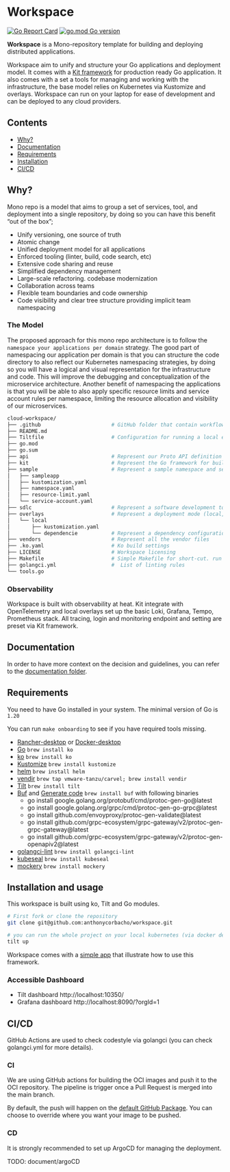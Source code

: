 # Workspace
[![Go Report Card](https://goreportcard.com/badge/github.com/anthonycorbacho/workspace)](https://goreportcard.com/report/github.com/anthonycorbacho/workspace)
[![go.mod Go version](https://img.shields.io/github/go-mod/go-version/anthonycorbacho/workspace)](https://github.com/anthonycorbacho/workspace)

**Workspace** is a Mono-repository template for building and deploying distributed applications.

Workspace aim to unify and structure your Go applications and deployment model. It comes with a [Kit framework](kit) for production ready Go application.
It also comes with a set a tools for managing and working with the infrastructure, the base model relies on Kubernetes via Kustomize and overlays. Workspace can run on your laptop for ease of development and can be deployed to any cloud providers.

## Contents
- [Why?](#why)
- [Documentation](#documentation)
- [Requirements](#requirements)
- [Installation](#installation-and-usage)
- [CI/CD](#cicd)

## Why?
Mono repo is a model that aims to group a set of services, tool, and deployment into a single repository, by doing so you can have this benefit “out of the box”;

 - Unify versioning, one source of truth
 - Atomic change
 - Unified deployment model for all applications
 - Enforced tooling (linter, build, code search, etc)
 - Extensive code sharing and reuse
 - Simplified dependency management
 - Large-scale refactoring. codebase modernization
 - Collaboration across teams
 - Flexible team boundaries and code ownership
 - Code visibility and clear tree structure providing implicit team namespacing

### The Model
The proposed approach for this mono repo architecture is to follow the `namespace your applications per domain` strategy.
The good part of namespacing our application per domain is that you can structure the code directory to also reflect our Kubernetes namespacing strategies, by doing so you will have a logical and visual representation for the infrastructure and code. This will improve the debugging and conceptualization of the microservice architecture.
Another benefit of namespacing the applications is that you will be able to also apply specific resource limits and service account rules per namespace, limiting the resource allocation and visibility of our microservices.

```bash
cloud-workspace/
├── .github                       # GitHub folder that contain workflow, codeowners and templates
├── README.md
├── Tiltfile                      # Configuration for running a local env
├── go.mod
├── go.sum
├── api                           # Represent our Proto API definition
├── kit                           # Represent the Go framework for building services
├── sample                        # Represent a sample namespace and service
│   ├── sampleapp
│   ├── kustomization.yaml
│   ├── namespace.yaml
│   ├── resource-limit.yaml
│   └── service-account.yaml 
├── sdlc                          # Represent a software development tools
├── overlays                      # Represent a deployment mode (local, staging, production)
│   └── local
│       ├── kustomization.yaml
│       └── dependencie           # Represent a dependency configuration
├── vendors                       # Represent all the vendor files
├── .ko.yaml                      # Ko build settings
├── LICENSE                       # Workspace licensing
├── Makefile                      # Simple Makefile for short-cut. run command `make help`
├── golangci.yml                  #  List of linting rules
└── tools.go
```

### Observability
Workspace is built with observability at heat. Kit integrate with OpenTelemetry and local overlays set up the basic Loki, Grafana, Tempo, Prometheus stack.
All tracing, login and monitoring endpoint and setting are preset via Kit framework.

## Documentation
In order to have more context on the decision and guidelines, you can refer to the [documentation folder](sdlc/documentation/README.md).

## Requirements
You need to have Go installed in your system.
The minimal version of Go is `1.20`

You can run `make onboarding` to see if you have required tools missing.

- [Rancher-desktop](https://docs.rancherdesktop.io/getting-started/installation/) or [Docker-desktop](https://www.docker.com/products/docker-desktop/)
- [Go](https://go.dev/dl/) `brew install ko`
- [ko](https://github.com/google/ko) `brew install ko`
- [Kustomize](https://kubectl.docs.kubernetes.io/installation/kustomize/) `brew install kustomize`
- [helm](https://helm.sh/docs/intro/install/) `brew install helm`
- [vendir](https://carvel.dev/vendir/docs/v0.32.0/install/) `brew tap vmware-tanzu/carvel; brew install vendir`
- [Tilt](https://tilt.dev/) `brew install tilt`
- [Buf](https://docs.buf.build/installation) and [Generate code](https://docs.buf.build/tour/generate-go-code) `brew install buf` with following binaries
  - go install google.golang.org/protobuf/cmd/protoc-gen-go@latest
  - go install google.golang.org/grpc/cmd/protoc-gen-go-grpc@latest
  - go install github.com/envoyproxy/protoc-gen-validate@latest
  - go install github.com/grpc-ecosystem/grpc-gateway/v2/protoc-gen-grpc-gateway@latest
  - go install github.com/grpc-ecosystem/grpc-gateway/v2/protoc-gen-openapiv2@latest
- [golangci-lint](https://github.com/golangci/golangci-lint) `brew install golangci-lint`
- [kubeseal](https://github.com/bitnami-labs/sealed-secrets) `brew install kubeseal`
- [mockery](https://github.com/vektra/mockery) `brew install mockery`

## Installation and usage
This workspace is built using ko, Tilt and Go modules.

```bash
# First fork or clone the repository
git clone git@github.com:anthonycorbacho/workspace.git

# you can run the whole project on your local kubernetes (via docker desktop or rancher desktop)
tilt up
```

Workspace comes with a [simple app](sample/sampleapp) that illustrate how to use this framework.

### Accessible Dashboard
 - Tilt dashboard http://localhost:10350/
 - Grafana dashboard http://localhost:8090/?orgId=1

## CI/CD
GitHub Actions are used to check codestyle via golangci (you can check golangci.yml for more details).

### CI
We are using GitHub actions for building the OCI images and push it to the OCI repository.
The pipeline is trigger once a Pull Request is merged into the main branch.

By default, the push will happen on the [default GitHub Package](https://github.com/anthonycorbacho?tab=packages). You can choose to override where you want your image to be pushed.

### CD
It is strongly recommended to set up ArgoCD for managing the deployment.

TODO: document/argoCD 

